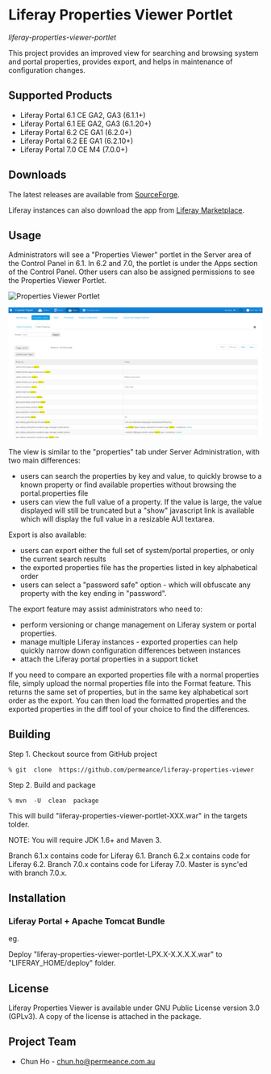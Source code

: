 # Liferay Properties Viewer Portlet

*liferay-properties-viewer-portlet*

This project provides an improved view for searching and browsing system and portal properties, provides export, and helps in maintenance of configuration changes.


## Supported Products

* Liferay Portal 6.1 CE GA2, GA3 (6.1.1+)
* Liferay Portal 6.1 EE GA2, GA3 (6.1.20+)
* Liferay Portal 6.2 CE GA1 (6.2.0+)
* Liferay Portal 6.2 EE GA1 (6.2.10+)
* Liferay Portal 7.0 CE M4 (7.0.0+)

## Downloads

The latest releases are available from [SourceForge](http://sourceforge.net/projects/permeance-apps/files/liferay-properties-viewer/ "Liferay Properties Viewer").

Liferay instances can also download the app from [Liferay Marketplace](http://www.liferay.com/marketplace/-/mp/application/22320020 "Liferay Properties Viewer").

## Usage

Administrators will see a "Properties Viewer" portlet in the Server area of the Control Panel in 6.1.
In 6.2 and 7.0, the portlet is under the Apps section of the Control Panel.
Other users can also be assigned permissions to see the Properties Viewer Portlet.

![Properties Viewer Portlet](/doc/images/properties-viewer-screenshot.png "Properties Viewer Portlet")

![Properties Viewer Portlet](/doc/images/properties-searcher-6.2.png "Properties Viewer Portlet")

The view is similar to the "properties" tab under Server Administration, with two main differences:
* users can search the properties by key and value, to quickly browse to a known property or find available properties without browsing the portal.properties file
* users can view the full value of a property. If the value is large, the value displayed will still be truncated but a "show" javascript link is available which will display the full value in a resizable AUI textarea.

Export is also available:
* users can export either the full set of system/portal properties, or only the current search results
* the exported properties file has the properties listed in key alphabetical order
* users can select a "password safe" option - which will obfuscate any property with the key ending in "password".

The export feature may assist administrators who need to:
* perform versioning or change management on Liferay system or portal properties.
* manage multiple Liferay instances - exported properties can help quickly narrow down configuration differences between instances
* attach the Liferay portal properties in a support ticket

If you need to compare an exported properties file with a normal properties file, simply upload the normal properties file into the Format feature. 
This returns the same set of properties, but in the same key alphabetical sort order as the export.
You can then load the formatted properties and the exported properties in the diff tool of your choice to find the differences.


## Building

Step 1. Checkout source from GitHub project

    % git  clone  https://github.com/permeance/liferay-properties-viewer

Step 2. Build and package

    % mvn  -U  clean  package

This will build "liferay-properties-viewer-portlet-XXX.war" in the targets tolder.

NOTE: You will require JDK 1.6+ and Maven 3.

Branch 6.1.x contains code for Liferay 6.1. 
Branch 6.2.x contains code for Liferay 6.2.
Branch 7.0.x contains code for Liferay 7.0.
Master is sync'ed with branch 7.0.x.

## Installation

### Liferay Portal + Apache Tomcat Bundle

eg.

Deploy "liferay-properties-viewer-portlet-LPX.X-X.X.X.X.war" to "LIFERAY_HOME/deploy" folder.

## License

Liferay Properties Viewer is available under GNU Public License version 3.0 (GPLv3). A copy of the license is attached in the package.

## Project Team

* Chun Ho - chun.ho@permeance.com.au
